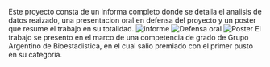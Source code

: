 Este proyecto consta de un informa completo donde se detalla el analisis de datos reaizado, una presentacion oral en defensa del proyecto y un poster que resume el trabajo en su totalidad.
![informe](https://docs.google.com/document/d/1pM-1bUDOGIQo31lP-3iWw2Bl--9Y_JuDudYvSZdKWO0/edit?usp=sharing)
![Defensa oral](https://docs.google.com/presentation/d/1TsfXWsKY4tXk4vcaDdQsftwnUzOxT5ufkGB-kSY6meA/edit?usp=sharing)
![Poster](https://github.com/user-attachments/assets/3238d473-4d7d-4ab6-8d1d-069dbaf85608)
El trabajo se presento en el marco de una competencia de grado de Grupo Argentino de Bioestadistica, en el cual salio premiado con el primer pusto en su categoria.
